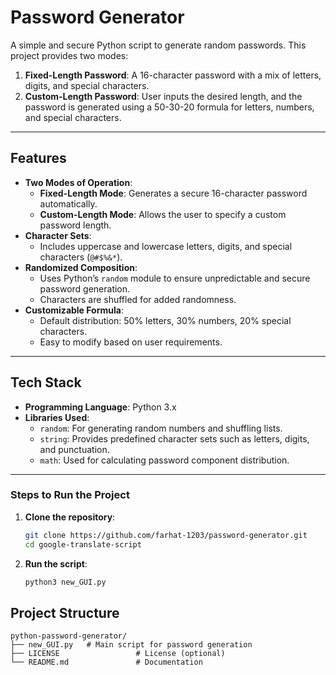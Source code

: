 # Password Generator

A simple and secure Python script to generate random passwords. This project provides two modes:

1. **Fixed-Length Password**: A 16-character password with a mix of letters, digits, and special characters.
2. **Custom-Length Password**: User inputs the desired length, and the password is generated using a 50-30-20 formula for letters, numbers, and special characters.

---

## Features

- **Two Modes of Operation**:
  - **Fixed-Length Mode**: Generates a secure 16-character password automatically.
  - **Custom-Length Mode**: Allows the user to specify a custom password length.
- **Character Sets**:
  - Includes uppercase and lowercase letters, digits, and special characters (`@#$%&*`).
- **Randomized Composition**:
  - Uses Python’s `random` module to ensure unpredictable and secure password generation.
  - Characters are shuffled for added randomness.
- **Customizable Formula**:
  - Default distribution: 50% letters, 30% numbers, 20% special characters.
  - Easy to modify based on user requirements.

---

## Tech Stack

- **Programming Language**: Python 3.x
- **Libraries Used**:
  - `random`: For generating random numbers and shuffling lists.
  - `string`: Provides predefined character sets such as letters, digits, and punctuation.
  - `math`: Used for calculating password component distribution.

---

### Steps to Run the Project

1. **Clone the repository**:
    ```bash
    git clone https://github.com/farhat-1203/password-generator.git
    cd google-translate-script
    ```
2. **Run the script**:
    ```bash
    python3 new_GUI.py
    ```

## Project Structure

```plaintext
python-password-generator/
├── new_GUI.py   # Main script for password generation
├── LICENSE                 # License (optional)
└── README.md               # Documentation
